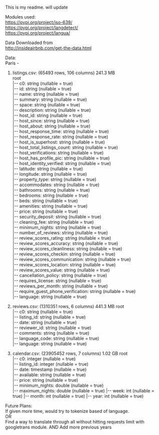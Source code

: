 This is my readme. will update


Modules used:  
https://pypi.org/project/iso-639/  
https://pypi.org/project/langdetect/  
https://pypi.org/project/langua/  
  
Data Downloaded from   
http://insideairbnb.com/get-the-data.html  
  
Data:  
Paris -   
1. listings.csv: (65493 rows, 106 columns) 241.3 MB  
root  
 |-- c0: string (nullable = true)  
 |-- id: string (nullable = true)  
 |-- name: string (nullable = true)  
 |-- summary: string (nullable = true)  
 |-- space: string (nullable = true)  
 |-- description: string (nullable = true)  
 |-- host_id: string (nullable = true)  
 |-- host_since: string (nullable = true)  
 |-- host_about: string (nullable = true)  
 |-- host_response_time: string (nullable = true)  
 |-- host_response_rate: string (nullable = true)  
 |-- host_is_superhost: string (nullable = true)  
 |-- host_total_listings_count: string (nullable = true)  
 |-- host_verifications: string (nullable = true)  
 |-- host_has_profile_pic: string (nullable = true)  
 |-- host_identity_verified: string (nullable = true)  
 |-- latitude: string (nullable = true)  
 |-- longitude: string (nullable = true)  
 |-- property_type: string (nullable = true)  
 |-- accommodates: string (nullable = true)  
 |-- bathrooms: string (nullable = true)  
 |-- bedrooms: string (nullable = true)  
 |-- beds: string (nullable = true)  
 |-- amenities: string (nullable = true)  
 |-- price: string (nullable = true)  
 |-- security_deposit: string (nullable = true)  
 |-- cleaning_fee: string (nullable = true)  
 |-- minimum_nights: string (nullable = true)  
 |-- number_of_reviews: string (nullable = true)  
 |-- review_scores_rating: string (nullable = true)  
 |-- review_scores_accuracy: string (nullable = true)  
 |-- review_scores_cleanliness: string (nullable = true)  
 |-- review_scores_checkin: string (nullable = true)  
 |-- review_scores_communication: string (nullable = true)  
 |-- review_scores_location: string (nullable = true)  
 |-- review_scores_value: string (nullable = true)  
 |-- cancellation_policy: string (nullable = true)  
 |-- requires_license: string (nullable = true)  
 |-- reviews_per_month: string (nullable = true)  
 |-- require_guest_phone_verification: string (nullable = true)  
 |-- language: string (nullable = true)  
   
2. reviews.csv: (1310351 rows, 6 columns) 441.3 MB
root  
 |-- c0: string (nullable = true)  
 |-- listing_id: string (nullable = true)  
 |-- date: string (nullable = true)  
 |-- reviewer_id: string (nullable = true)  
 |-- comments: string (nullable = true)  
 |-- language_code: string (nullable = true)  
 |-- language: string (nullable = true)  

3. calendar.csv: (23905452 rows, 7 columns) 1.02 GB
root  
 |-- c0: integer (nullable = true)  
 |-- listing_id: integer (nullable = true)  
 |-- date: timestamp (nullable = true)  
 |-- available: string (nullable = true)  
 |-- price: string (nullable = true)  
 |-- minimum_nights: double (nullable = true)  
 |-- maximum_nights: double (nullable = true)
 |-- week: int (nullable = true)
 |-- month: int (nullable = true)
 |-- year: int (nullable = true)

  
Future Plans:  
If given more time, would try to tokenize based of language.  
OR  
Find a way to translate through all without hitting requests limit with googletrans module.
AND
Add more previous years
